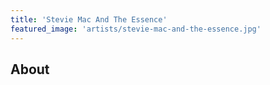 ```yaml
---
title: 'Stevie Mac And The Essence'
featured_image: 'artists/stevie-mac-and-the-essence.jpg'
---
```


## About


